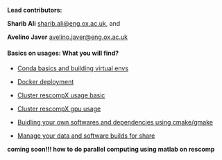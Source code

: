 **Lead contributors:**

**Sharib Ali** <sharib.ali@eng.ox.ac.uk>, and 

**Avelino Javer** <avelino.javer@eng.ox.ac.uk>


#### Basics on usages: What you will find?

- [Conda basics and building virtual envs](https://gitlab.com/sharibOx/tutorials/blob/master/conda_essentials.md)

- [Docker deployment](https://gitlab.com/sharibOx/tutorials/blob/master/docker_essentials.md) 

- [Cluster rescompX usage basic](https://gitlab.com/sharibOx/tutorials/blob/master/clusterRescomp.md) 

- [Cluster rescompX gpu usage](https://gitlab.com/sharibOx/tutorials/blob/master/buildMyGpuEnvironment.md)

- [Buidling your own softwares and dependencies using cmake/gmake](https://gitlab.com/sharibOx/tutorials/blob/master/buildyourDependencies.md)

- [Manage your data and software builds for share](https://gitlab.com/sharibOx/tutorials/blob/master/putmyDataResComp.md)



**coming soon!!! how to do parallel computing using matlab on rescomp**


	


